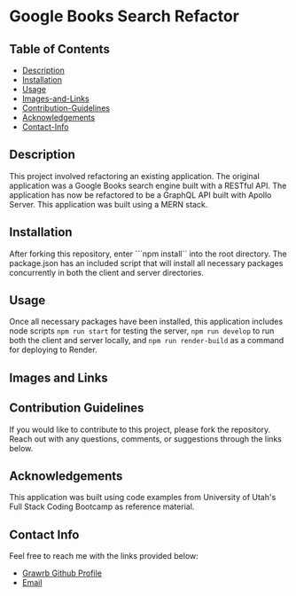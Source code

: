 # Google Books Search Refactor

## Table of Contents

- [Description](#description)
- [Installation](#installation)
- [Usage](#usage)
- [Images-and-Links](#images-and-links)
- [Contribution-Guidelines](#contribution-guidelines)
- [Acknowledgements](#acknowledgements)
- [Contact-Info](#contact-info)

## Description

This project involved refactoring an existing application. The original application was a Google Books search engine built with a RESTful API. The application has now be refactored to be a GraphQL API built with Apollo Server. This application was built using a MERN stack.

## Installation

After forking this repository, enter ```npm install`` into the root directory. The package.json has an included script that will install all necessary packages concurrently in both the client and server directories.

## Usage

Once all necessary packages have been installed, this application includes node scripts ```npm run start``` for testing the server, ```npm run develop``` to run both the client and server locally, and ```npm run render-build``` as a command for deploying to Render.

## Images and Links



## Contribution Guidelines

If you would like to contribute to this project, please fork the repository. Reach out with any questions, comments, or suggestions through the links below.

## Acknowledgements

This application was built using code examples from University of Utah's Full Stack Coding Bootcamp as reference material.

## Contact Info

Feel free to reach me with the links provided below:

- <a href="https://github.com/Grawrb" alt="GitHub Profile Link"> Grawrb Github Profile</a>
- [Email](mailto:robmaxfield22@gmail.com)